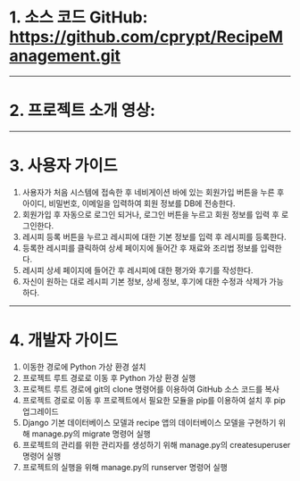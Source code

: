 # 1. 소스 코드 GitHub: https://github.com/cprypt/RecipeManagement.git
----------
# 2. 프로젝트 소개 영상: 
----------
# 3. 사용자 가이드
1. 사용자가 처음 시스템에 접속한 후 네비게이션 바에 있는 회원가입 버튼을 누른 후 아이디, 비밀번호, 이메일을 입력하여 회원 정보를 DB에 전송한다.
2. 회원가입 후 자동으로 로그인 되거나, 로그인 버튼을 누르고 회원 정보를 입력 후 로그인한다.
3. 레시피 등록 버튼을 누르고 레시피에 대한 기본 정보를 입력 후 레시피를 등록한다.
4. 등록한 레시피를 클릭하여 상세 페이지에 들어간 후 재료와 조리법 정보를 입력한다.
5. 레시피 상세 페이지에 들어간 후 레시피에 대한 평가와 후기를 작성한다.
6. 자신이 원하는 대로 레시피 기본 정보, 상세 정보, 후기에 대한 수정과 삭제가 가능하다. 
----------
# 4. 개발자 가이드
1. 이동한 경로에 Python 가상 환경 설치
2. 프로젝트 루트 경로로 이동 후 Python 가상 환경 실행
3. 프로젝트 루트 경로에 git의 clone 명령어를 이용하여 GitHub 소스 코드를 복사
4. 프로젝트 경로로 이동 후 프로젝트에서 필요한 모듈을 pip를 이용하여 설치 후 pip 업그레이드
5. Django 기본 데이터베이스 모델과 recipe 앱의 데이터베이스 모델을 구현하기 위해 manage.py의 migrate 명령어 실행
6. 프로젝트의 관리를 위한 관리자를 생성하기 위해 manage.py의 createsuperuser 명령어 실행
7. 프로젝트의 실행을 위해 manage.py의 runserver 명령어 실행
